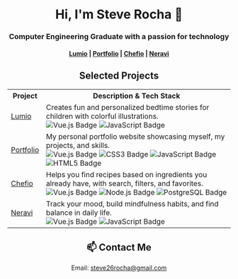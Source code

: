 <h1 align="center">Hi, I'm Steve Rocha 👋</h1>
<h3 align="center">Computer Engineering Graduate with a passion for technology</h3>

<!-- Overview Section -->
<div align="center">
    <h4>
        <a href="https://github.com/SteveRochaDev/lumio">Lumio</a> |
        <a href="https://github.com/SteveRochaDev/portfolio">Portfolio</a> |
        <a href="https://github.com/SteveRochaDev/chefio">Chefio</a> |
        <a href="https://github.com/SteveRochaDev/neravi">Neravi</a>
    </h4>
</div>

<!-- Projects Section -->
<h2 align="center">Selected Projects</h2>

<table align="center">
  <tr>
    <th>Project</th>
    <th>Description & Tech Stack</th>
  </tr>
  <tr>
    <td><a href="https://github.com/SteveRochaDev/lumio">Lumio</a></td>
    <td>
      Creates fun and personalized bedtime stories for children with colorful illustrations.<br>
      <img src="https://img.shields.io/badge/Vue.js-4FC08D?logo=vue.js" alt="Vue.js Badge">
      <img src="https://img.shields.io/badge/JavaScript-F7DF1E?logo=javascript" alt="JavaScript Badge">
    </td>
  </tr>
  <tr>
    <td><a href="https://github.com/SteveRochaDev/portfolio">Portfolio</a></td>
    <td>
      My personal portfolio website showcasing myself, my projects, and skills.<br>
      <img src="https://img.shields.io/badge/Vue.js-4FC08D?logo=vue.js" alt="Vue.js Badge">
      <img src="https://img.shields.io/badge/CSS-1572B6?logo=css3" alt="CSS3 Badge">
      <img src="https://img.shields.io/badge/JavaScript-F7DF1E?logo=javascript" alt="JavaScript Badge">
      <img src="https://img.shields.io/badge/HTML-E34F26?logo=html5" alt="HTML5 Badge">
    </td>
  </tr>
  <tr>
    <td><a href="https://github.com/SteveRochaDev/chefio">Chefio</a></td>
    <td>
      Helps you find recipes based on ingredients you already have, with search, filters, and favorites.<br>
      <img src="https://img.shields.io/badge/Vue.js-4FC08D?logo=vue.js" alt="Vue.js Badge">
      <img src="https://img.shields.io/badge/Node.js-339933?logo=node.js" alt="Node.js Badge">
      <img src="https://img.shields.io/badge/PostgreSQL-316192?logo=postgresql" alt="PostgreSQL Badge">
    </td>
  </tr>
  <tr>
    <td><a href="https://github.com/SteveRochaDev/neravi">Neravi</a></td>
    <td>
      Track your mood, build mindfulness habits, and find balance in daily life.<br>
      <img src="https://img.shields.io/badge/Vue.js-4FC08D?logo=vue.js" alt="Vue.js Badge">
      <img src="https://img.shields.io/badge/JavaScript-F7DF1E?logo=javascript" alt="JavaScript Badge">
    </td>
  </tr>
</table>

<!-- Contact Section -->
<h2 align="center">📫 Contact Me</h2>
<p align="center">
    Email: <a href="mailto:steve26rocha@gmail.com">steve26rocha@gmail.com</a>
</p>
